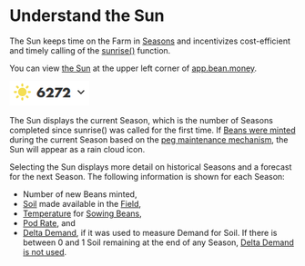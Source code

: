 # Understand the Sun

The Sun keeps time on the Farm in [Seasons](../../additional-resources/glossary.md#season) and incentivizes cost-efficient and timely calling of the [sunrise()](../../additional-resources/glossary.md#sunrise) function.

You can view [the Sun](../../farm/sun.md) at the upper left corner of [app.bean.money](https://app.bean.money/).

![](<../../.gitbook/assets/image (1).png>)

The Sun displays the current Season, which is the number of Seasons completed since sunrise() was called for the first time. If [Beans were minted](../../peg-maintenance/overview.md#bean-supply) during the current Season based on the [peg maintenance mechanism](../../peg-maintenance/overview.md), the Sun will appear as a rain cloud icon.

Selecting the Sun displays more detail on historical Seasons and a forecast for the next Season. The following information is shown for each Season:

* Number of new Beans minted,
* [Soil](../../farm/field.md#soil) made available in the [Field](../../farm/field.md),
* [Temperature](../../farm/field.md#temperature) for [Sowing Beans](../../additional-resources/glossary.md#sow),
* [Pod Rate](../../additional-resources/glossary.md#pod-rate), and
* [Delta Demand](../../additional-resources/glossary.md#delta-demand), if it was used to measure Demand for Soil. If there is between 0 and 1 Soil remaining at the end of any Season, [Delta Demand is not used](../../peg-maintenance/temperature.md#demand-for-soil).

